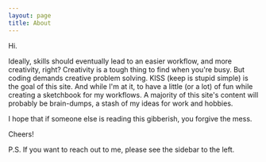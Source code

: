 ```yaml
---
layout: page
title: About
---
```


Hi.

Ideally, skills should eventually lead to an easier workflow, and more creativity, right? Creativity is a tough thing to find when you're busy. But coding demands creative problem solving. KISS (keep is stupid simple) is the goal of this site. And while I'm at it, to have a little (or a lot) of fun while creating a sketchbook for my workflows. A majority of this site's content will probably be brain-dumps, a stash of my ideas for work and hobbies.

I hope that if someone else is reading this gibberish, you forgive the mess.

Cheers!  


P.S. If you want to reach out to me, please see the sidebar to the left. 


